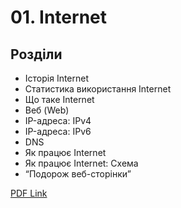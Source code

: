 # 01. Internet

## Розділи
- Історія Internet 
- Статистика використання Internet 
- Що таке Internet 
- Веб (Web) 
- IP-адреса: IPv4 
- IP-адреса: IPv6 
- DNS 
- Як працює Internet 
- Як працює Internet: Схема 
- “Подорож веб-сторінки”

[PDF Link](https://rtacademy.net/01.pdf)